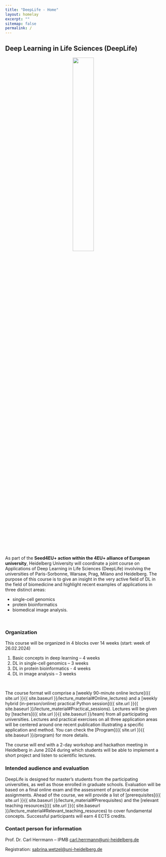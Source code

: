 ```yaml
---
title: "DeepLife - Home"
layout: homelay
excerpt: ""
sitemap: false
permalink: /
---
```


## Deep Learning in Life Sciences (DeepLife)

<figure>
<center>
<img src="{{ site.url }}{{ site.baseurl }}/images/DL_logo.pdf" width="40%" >
</center>
</figure>

<br>

As part of the **Seed4EU+ action within the 4EU+ alliance of European university**, Heidelberg University will coordinate a joint course on Applications of Deep Learning in Life Sciences (DeepLife) involving the universities of Paris-Sorbonne, Warsaw, Prag, Milano and Heidelberg. The purpose of this course is to give an insight in the very active field of DL in the field of biomedicine and highlight recent examples of applications in three distinct areas: 
<br>
- single-cell genomics
- protein bioinformatics
- biomedical image analysis.
<br>

### Organization
This course will be organized in 4 blocks over 14 weeks (start: week of 26.02.2024)
<br>
1. Basic concepts in deep learning – 4 weeks
2. DL in single-cell genomics – 3 weeks
3. DL in protein bioinformatics - 4 weeks
4. DL in image analysis – 3 weeks
<br>

The course format will comprise a [weekly 90-minute online lecture]({{ site.url }}{{ site.baseurl }}/lecture_material#Online_lectures) and a [weekly hybrid (in-person/online) practical Python session]({{ site.url }}{{ site.baseurl }}/lecture_material#Practical_sessions). Lectures will be given by [teachers]({{ site.url }}{{ site.baseurl }}/team) from all participating universities. Lectures and practical exercises on all three application areas will be centered around one recent publication illustrating a specific application and method. You can check the [Program]({{ site.url }}{{ site.baseurl }}/program) for more details.
<br>

The course will end with a 2-day workshop and hackathon meeting in Heidelberg in June 2024 during which students will be able to implement a short project and listen to scientific lectures.

### Intended audience and evaluation
DeepLife is designed for master’s students from the participating universities, as well as those enrolled in graduate schools. Evaluation will be based on a final online exam and the assessment of practical exercise assignments. Ahead of the course, we will provide a list of [prerequisites]({{ site.url }}{{ site.baseurl }}/lecture_material#Prerequisites) and the [relevant teaching resources]({{ site.url }}{{ site.baseurl }}/lecture_material#Relevant_teaching_resources) to cover fundamental concepts. Successful participants will earn 4 ECTS credits.

### Contact person for information
Prof. Dr. Carl Herrmann – IPMB carl.herrmann@uni-heidelberg.de
<br>

Registration: sabrina.wetzel@uni-heidelberg.de

<br>
<br>
<br>